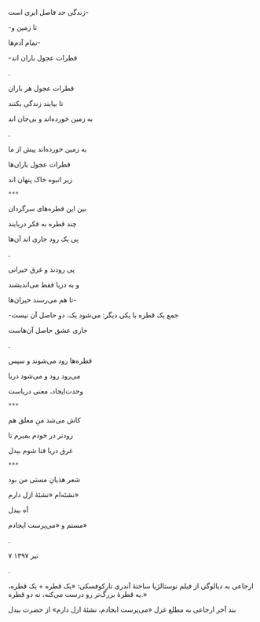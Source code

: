 <!-- 
.. title: آب
.. slug: ab
.. date: 2018-06-28 18:58:20 UTC
.. tags: غزل‌واره
.. category: 
.. link: 
.. description: 
.. type: text
-->


زندگی حد فاصل ابری است-

-تا زمین و

تمام آدم‌ها-

-قطرات عجول باران اند

.

قطرات عجول هر باران

تا بیایند زندگی بکنند

به زمین خورده‌اند و بی‌جان اند

.

به زمین خورده‌اند پیش از ما

قطرات عجول باران‌ها

زیر انبوه خاک پنهان اند

`***`

بین این قطره‌های سرگردان

چند قطره به فکر دریایند

پی یک رود جاری اند آن‌ها

.

پی رودند و غرق حیرانی

و به دریا فقط می‌اندیشند

تا هم می‌رسند حیران‌ها-

-جمع یک قطره با یکی دیگر: می‌شود یک، دو حاصل آن نیست

جاری عشق حاصل آن‌هاست

.

قطره‌ها رود می‌شوند و سپس

می‌رود رود و می‌شود دریا

وحدت‌ایجاد، معنی دریاست

`***`

کاش می‌شد منِ معلق هم

زودتر در خودم بمیرم تا

غرق دریا فنا شوم بیدل



`***`

شعر هذیانِ مستی من بود

نشئه‌ام «نشئهٔ ازل دارم»

آه بیدل

مستم و «می‌پرست ایجادم»


.

۷ تیر ۱۳۹۷

.

ارجاعی به دیالوگی از فیلم نوستالژیا ساختهٔ آندری تارکوفسکی: «یک قطره + یک قطره، یه قطرهٔ بزرگ‌تر رو درست می‌کنه، نه دو قطره.»

بند آخر ارجاعی به مطلع غزل «می‌پرست ایجادم، نشئهٔ ازل دارم» از حضرت بیدل
